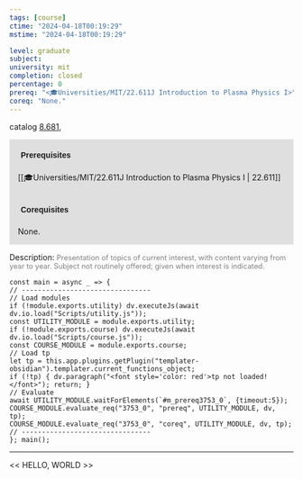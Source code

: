 ```yaml
---
tags: [course]
ctime: "2024-04-18T00:19:29"
mstime: "2024-04-18T00:19:29"

level: graduate
subject: 
university: mit
completion: closed
percentage: 0
prereq: "<🎓Universities/MIT/22.611J Introduction to Plasma Physics I>"
coreq: "None."
---
```


catalog [8.681,](http://student.mit.edu/catalog/m8b.html#8.682)

<span style="display: block; padding: 15px; background-color: rgb(100, 100, 100, 0.2);"><font id="m_prereq3753_0" style="display: block; font-family: Arial, sans-serif; font-weight: bold; padding: 5px">Prerequisites</font><br><span id="prereq3753_0">[[🎓Universities/MIT/22.611J Introduction to Plasma Physics I | 22.611]]</span></span>
<span style="display: block; padding: 15px; background-color: rgb(100, 100, 100, 0.2);"><font id="m_coreq3753_0" style="display: block; font-family: Arial, sans-serif; font-weight: bold; padding: 5px">Corequisites</font><br><span id="coreq3753_0">None.</span></span>

<font style="">Description:</font>
<font style="color: grey; font-size: 0.8rem;">Presentation of topics of current interest, with content varying from year to year. Subject not routinely offered; given when interest is indicated.</font>

```dataviewjs
const main = async _ => {
// --------------------------------
// Load modules
if (!module.exports.utility) dv.executeJs(await dv.io.load("Scripts/utility.js"));
const UTILITY_MODULE = module.exports.utility;
if (!module.exports.course) dv.executeJs(await dv.io.load("Scripts/course.js"));
const COURSE_MODULE = module.exports.course;
// Load tp
let tp = this.app.plugins.getPlugin("templater-obsidian").templater.current_functions_object;
if (!tp) { dv.paragraph("<font style='color: red'>tp not loaded!</font>"); return; }
// Evaluate
await UTILITY_MODULE.waitForElements(`#m_prereq3753_0`, {timeout:5});
COURSE_MODULE.evaluate_req("3753_0", "prereq", UTILITY_MODULE, dv, tp);
COURSE_MODULE.evaluate_req("3753_0", "coreq", UTILITY_MODULE, dv, tp);
// --------------------------------
}; main();
```

---

<< HELLO, WORLD >>
